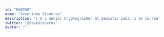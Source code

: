 ```yaml
---
id: "EEB9GU"
name: "Severiano Sisneros"
description: "I'm a Senior Cryptographer at Semiotic Labs. I am currently developing cryptography solutions for The Graph protocol as a core dev. Before that I was a Senior Principal Anti-Tamper Security Engineer at Northrop Grumman and before that I was doing cyber security R&D at Sandia National Labs. I have an MSEE from the University of Illinois at Urbana-Champaign, where I studied cryptography."
twitter: "@SeveSisneros"
avatar: ""
---
```

